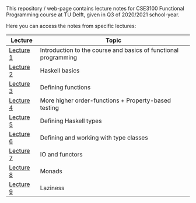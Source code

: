 This repository / web-page contains lecture notes for CSE3100 Functional Programming course at TU Delft, given in Q3 of 2020/2021 school-year.

Here you can access the notes from specific lectures:


|Lecture                    |Topic                                      |
|---------------------------|-------------------------------------------|
|[Lecture 1](lecture1.md)   |Introduction to the course and basics of functional programming|
|[Lecture 2](lecture2.md)   |Haskell basics                             |
|[Lecture 3](lecture3.md)   |Defining functions                         |
|[Lecture 4](lecture4.md)   |More higher order-functions + Property-based testing|
|[Lecture 5](lecture5.md)   |Defining Haskell types |
|[Lecture 6](lecture6.md)   |Defining and working with type classes|
|[Lecture 7](lecture7.md)   |IO and functors|
|[Lecture 8](lecture8.md)   |Monads|
|[Lecture 9](lecture9.md)   |Laziness |
